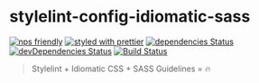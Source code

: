 # stylelint-config-idiomatic-sass

[![nps friendly](https://img.shields.io/badge/nps-friendly-blue.svg)](https://github.com/kentcdodds/nps)
[![styled with prettier](https://img.shields.io/badge/styled_with-prettier-ff69b4.svg)](https://github.com/prettier/prettier)
[![dependencies Status](https://david-dm.org/Digznav/stylelint-config-idiomatic-sass/status.svg)](https://david-dm.org/Digznav/stylelint-config-idiomatic-sass)
[![devDependencies Status](https://david-dm.org/Digznav/stylelint-config-idiomatic-sass/dev-status.svg)](https://david-dm.org/Digznav/stylelint-config-idiomatic-sass?type=dev)
[![Build Status](https://travis-ci.org/Digznav/stylelint-config-idiomatic-sass.svg?branch=v0.1.0)](https://travis-ci.org/Digznav/stylelint-config-idiomatic-sass)

> Stylelint + Idiomatic CSS + SASS Guidelines = 🔥


<!-- 
position
existence
box model
floatw
flexbox/grid/column
transform
visibility
style
interactivity

Layout mode
 -->
